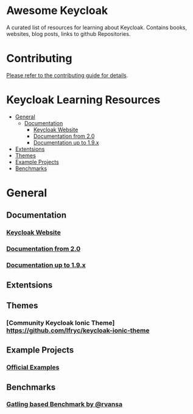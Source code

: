 # Awesome Keycloak

A curated list of resources for learning about Keycloak. Contains books,
websites, blog posts, links to github Repositories.

# Contributing

[Please refer to the contributing guide for details](CONTRIBUTING.md).

# Keycloak Learning Resources

* [General](#general)
  * [Documentation](#docs)
    * [Keycloak Website](#keycloak-website)
    * [Documentation from 2.0](#documentation-from-20)
    * [Documentation up to 1.9.x](#documentation-up-to-19x)
* [Extentsions](#extensions)
* [Themes](#themes)
* [Example Projects](#example-projects)
* [Benchmarks](#benchmarks)

# General

## Documentation

### [Keycloak Website](http://www.keycloak.org/)
### [Documentation from 2.0](http://www.keycloak.org/documentation.html)
### [Documentation up to 1.9.x](http://www.keycloak.org/documentation-archive.html)

## Extentsions

## Themes
### [Community Keycloak Ionic Theme] https://github.com/lfryc/keycloak-ionic-theme

## Example Projects
### [Official Examples](https://github.com/keycloak/keycloak/tree/master/examples)

## Benchmarks
### [Gatling based Benchmark by @rvansa](https://github.com/rvansa/keycloak-benchmark)
